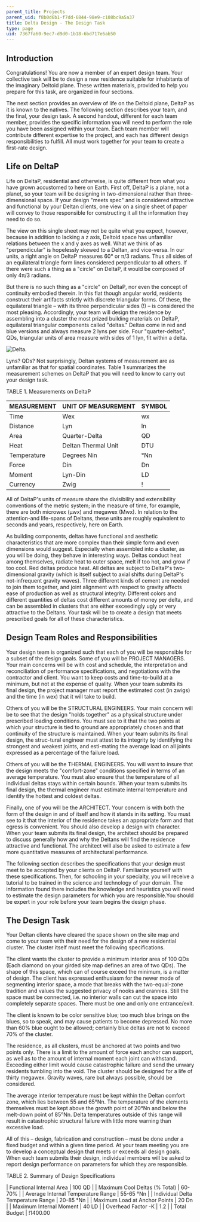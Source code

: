 ```yaml
---
parent_title: Projects
parent_uid: f8b0d6b1-f7dd-6844-98e9-c108bc9a5a37
title: Delta Design - The Design Task
type: page
uid: 7367fa60-9ec7-d9d0-1b18-6bd717e6ab50
---
```


Introduction
------------

Congratulations! You are now a member of an expert design team. Your collective task will be to design a new residence suitable for inhabitants of the imaginary Deltoid plane. These written materials, provided to help you prepare for this task, are organized in four sections.

The next section provides an overview of life on the Deltoid plane, DeltaP as it is known to the natives. The following section describes your team, and the final, your design task. A second handout, different for each team member, provides the specific information you will need to perform the role you have been assigned within your team. Each team member will contribute different expertise to the project, and each has different design responsibilities to fulfill. All must work together for your team to create a first-rate design.

Life on DeltaP
--------------

Life on DeltaP, residential and otherwise, is quite different from what you have grown accustomed to here on Earth. First off, DeltaP is a plane, not a planet, so your team will be designing in two-dimensional rather than three-dimensional space. If your design "meets spec" and is considered attractive and functional by your Deltan clients, one view on a single sheet of paper will convey to those responsible for constructing it all the information they need to do so.

The view on this single sheet may not be quite what you expect, however, because in addition to lacking a z axis, Deltoid space has unfamiliar relations between the x and y axes as well. What we think of as "perpendicular" is hopelessly skewed to a Deltan, and vice-versa. In our units, a right angle on DeltaP measures 60° or π/3 radians. Thus all sides of an equilateral triangle form lines considered perpendicular to all others. If there were such a thing as a "circle" on DeltaP, it would be composed of only 4π/3 radians.

But there is no such thing as a "circle" on DeltaP, nor even the concept of continuity embodied therein. In this flat though angular world, residents construct their artifacts strictly with discrete triangular forms. Of these, the equilateral triangle – with its three perpendicular sides (!) – is considered the most pleasing. Accordingly, your team will design the residence by assembling into a cluster the most prized building materials on DeltaP, equilateral triangular components called "deltas." Deltas come in red and blue versions and always measure 2 lyns per side. Four "quarter-deltas", QDs, triangular units of area measure with sides of 1 lyn, fit within a delta.

![Delta.](/courses/civil-and-environmental-engineering/1-012-introduction-to-civil-engineering-design-spring-2002/projects/delta_picture1.jpg)

Lyns? QDs? Not surprisingly, Deltan systems of measurement are as unfamiliar as that for spatial coordinates. Table 1 summarizes the measurement schemes on DeltaP that you will need to know to carry out your design task.

TABLE 1. Measurements on DeltaP

| MEASUREMENT | UNIT OF MEASUREMENT | SYMBOL |
| --- | --- | --- |
| Time | Wex | wx |
| Distance | Lyn | ln |
| Area | Quarter-Delta | QD |
| Heat | Deltan Thermal Unit | DTU |
| Temperature | Degrees Nin | °Nn |
| Force | Din | Dn |
| Moment | Lyn-Din | LD |
| Currency | Zwig | ! 

All of DeltaP's units of measure share the divisibility and extensibility conventions of the metric system; in the measure of time, for example, there are both microwex (μwx) and megawex (Mwx). In relation to the attention-and life-spans of Deltans, these units are roughly equivalent to seconds and years, respectively, here on Earth.

As building components, deltas have functional and aesthetic characteristics that are more complex than their simple form and even dimensions would suggest. Especially when assembled into a cluster, as you will be doing, they behave in interesting ways. Deltas conduct heat among themselves, radiate heat to outer space, melt if too hot, and grow if too cool. Red deltas produce heat. All deltas are subject to DeltaP's two-dimensional gravity (which is itself subject to axial shifts during DeltaP's not-infrequent gravity waves). Three different kinds of cement are needed to join them together, and joint alignment with respect to gravity affects ease of production as well as structural integrity. Different colors and different quantities of deltas cost different amounts of money per delta, and can be assembled in clusters that are either exceedingly ugly or very attractive to the Deltans. Your task will be to create a design that meets prescribed goals for all of these characteristics.

Design Team Roles and Responsibilities
--------------------------------------

Your design team is organized such that each of you will be responsible for a subset of the design goals. Some of you will be PROJECT MANAGERS. Your main concerns will be with cost and schedule, the interpretation and reconciliation of performance specifications, and negotiations with the contractor and client. You want to keep costs and time-to-build at a minimum, but not at the expense of quality. When your team submits its final design, the project manager must report the estimated cost (in zwigs) and the time (in wex) that it will take to build.

Others of you will be the STRUCTURAL ENGINEERS. Your main concern will be to see that the design "holds together" as a physical structure under prescribed loading conditions. You must see to it that the two points at which your structure is tied to ground are appropriately chosen and that continuity of the structure is maintained. When your team submits its final design, the struc-tural engineer must attest to its integrity by identifying the strongest and weakest joints, and esti-mating the average load on all joints expressed as a percentage of the failure load.

Others of you will be the THERMAL ENGINEERS. You will want to insure that the design meets the "comfort-zone" conditions specified in terms of an average temperature. You must also ensure that the temperature of all individual deltas stays within certain bounds. When your team submits its final design, the thermal engineer must estimate internal temperature and identify the hottest and coldest deltas.

Finally, one of you will be the ARCHITECT. Your concern is with both the form of the design in and of itself and how it stands in its setting. You must see to it that the interior of the residence takes an appropriate form and that egress is convenient. You should also develop a design with character. When your team submits its final design, the architect should be prepared to discuss generally how and why the Deltans will find the residence attractive and functional. The architect will also be asked to estimate a few more quantitative measures of architectural performance.

The following section describes the specifications that your design must meet to be accepted by your clients on DeltaP. Familiarize yourself with these specifications. Then, for schooling in your specialty, you will receive a tutorial to be trained in the science and technology of your domain. The information found there includes the knowledge and heuristics you will need to estimate the design parameters for which you are responsible.You should be expert in your role before your team begins the design phase.

The Design Task
---------------

Your Deltan clients have cleared the space shown on the site map and come to your team with their need for the design of a new residential cluster. The cluster itself must meet the following specifications.

The client wants the cluster to provide a minimum interior area of 100 QDs (Each diamond on your girded site map defines an area of two QDs). The shape of this space, which can of course exceed the minimum, is a matter of design. The client has expressed enthusiasm for the newer mode of segmenting interior space, a mode that breaks with the two-equal-zone tradition and values the suggested privacy of nooks and crannies. Still the space must be connected, i.e. no interior walls can cut the space into completely separate spaces. There must be one and only one entrance/exit.

The client is known to be color sensitive blue; too much blue brings on the blues, so to speak, and may cause patients to become depressed. No more than 60% blue ought to be allowed; certainly blue deltas are not to exceed 70% of the cluster.

The residence, as all clusters, must be anchored at two points and two points only. There is a limit to the amount of force each anchor can support, as well as to the amount of internal moment each joint can withstand. Exceeding either limit would cause catastrophic failure and send the unwary residents tumbling into the void. The cluster should be designed for a life of thirty megawex. Gravity waves, rare but always possible, should be considered.

The average interior temperature must be kept within the Deltan comfort zone, which lies between 55 and 65°Nn. The temperature of the elements themselves must be kept above the growth point of 20°Nn and below the melt-down point of 85°Nn. Delta temperatures outside of this range will result in catastrophic structural failure with little more warning than excessive load.

All of this – design, fabrication and construction – must be done under a fixed budget and within a given time period. At your team meeting you are to develop a conceptual design that meets or exceeds all design goals. When each team submits their design, individual members will be asked to report design performance on parameters for which they are responsible.

TABLE 2. Summary of Design Specifications

| Functional Internal Area | 100 QD |
| Maximum Cool Deltas (% Total) | 60-70% |
| Average Internal Temperature Range | 55-65 °Nn |
| Individual Delta Temperature Range | 20-85 °Nn |
| Maximum Load at Anchor Points | 20 Dn |
| Maximum Internal Moment | 40 LD |
| Overhead Factor -K | 1.2 |
| Total Budget | !1400.00